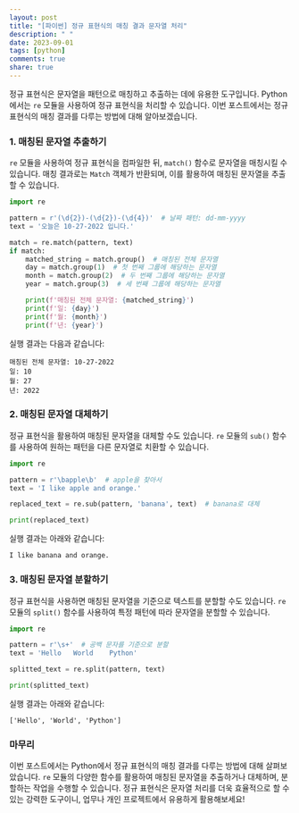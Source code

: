 ```yaml
---
layout: post
title: "[파이썬] 정규 표현식의 매칭 결과 문자열 처리"
description: " "
date: 2023-09-01
tags: [python]
comments: true
share: true
---
```


정규 표현식은 문자열을 패턴으로 매칭하고 추출하는 데에 유용한 도구입니다. Python에서는 `re` 모듈을 사용하여 정규 표현식을 처리할 수 있습니다. 이번 포스트에서는 정규 표현식의 매칭 결과를 다루는 방법에 대해 알아보겠습니다.

### 1. 매칭된 문자열 추출하기

`re` 모듈을 사용하여 정규 표현식을 컴파일한 뒤, `match()` 함수로 문자열을 매칭시킬 수 있습니다. 매칭 결과로는 `Match` 객체가 반환되며, 이를 활용하여 매칭된 문자열을 추출할 수 있습니다.

```python
import re

pattern = r'(\d{2})-(\d{2})-(\d{4})'  # 날짜 패턴: dd-mm-yyyy
text = '오늘은 10-27-2022 입니다.'

match = re.match(pattern, text)
if match:
    matched_string = match.group()  # 매칭된 전체 문자열
    day = match.group(1)  # 첫 번째 그룹에 해당하는 문자열
    month = match.group(2)  # 두 번째 그룹에 해당하는 문자열
    year = match.group(3)  # 세 번째 그룹에 해당하는 문자열

    print(f'매칭된 전체 문자열: {matched_string}')
    print(f'일: {day}')
    print(f'월: {month}')
    print(f'년: {year}')
```

실행 결과는 다음과 같습니다:

```
매칭된 전체 문자열: 10-27-2022
일: 10
월: 27
년: 2022
```

### 2. 매칭된 문자열 대체하기

정규 표현식을 활용하여 매칭된 문자열을 대체할 수도 있습니다. `re` 모듈의 `sub()` 함수를 사용하여 원하는 패턴을 다른 문자열로 치환할 수 있습니다.

```python
import re

pattern = r'\bapple\b'  # apple을 찾아서
text = 'I like apple and orange.'

replaced_text = re.sub(pattern, 'banana', text)  # banana로 대체

print(replaced_text)
```

실행 결과는 아래와 같습니다:

```
I like banana and orange.
```

### 3. 매칭된 문자열 분할하기

정규 표현식을 사용하면 매칭된 문자열을 기준으로 텍스트를 분할할 수도 있습니다. `re` 모듈의 `split()` 함수를 사용하여 특정 패턴에 따라 문자열을 분할할 수 있습니다.

```python
import re

pattern = r'\s+'  # 공백 문자를 기준으로 분할
text = 'Hello   World    Python'

splitted_text = re.split(pattern, text)

print(splitted_text)
```

실행 결과는 아래와 같습니다:

```
['Hello', 'World', 'Python']
```

### 마무리

이번 포스트에서는 Python에서 정규 표현식의 매칭 결과를 다루는 방법에 대해 살펴보았습니다. `re` 모듈의 다양한 함수를 활용하여 매칭된 문자열을 추출하거나 대체하며, 분할하는 작업을 수행할 수 있습니다. 정규 표현식은 문자열 처리를 더욱 효율적으로 할 수 있는 강력한 도구이니, 업무나 개인 프로젝트에서 유용하게 활용해보세요!